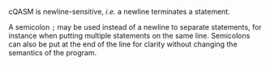 cQASM is newline-sensitive, _i.e._ a newline terminates a statement.

A semicolon `;` may be used instead of a newline to separate statements,
for instance when putting multiple statements on the same line.
Semicolons can also be put at the end of the line for clarity without changing the semantics of the program.